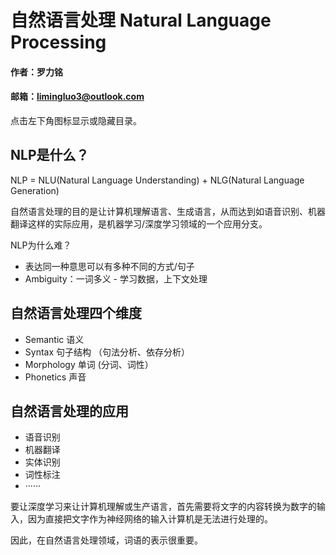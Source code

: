 # 自然语言处理 Natural Language Processing

#### 作者：罗力铭
#### 邮箱：limingluo3@outlook.com

点击左下角图标显示或隐藏目录。

## NLP是什么？ 

NLP = NLU(Natural Language Understanding) + NLG(Natural Language Generation)

自然语言处理的目的是让计算机理解语言、生成语言，从而达到如语音识别、机器翻译这样的实际应用，是机器学习/深度学习领域的一个应用分支。

NLP为什么难？

- 表达同一种意思可以有多种不同的方式/句子
- Ambiguity：一词多义 - 学习数据，上下文处理

## 自然语言处理四个维度

- Semantic 语义
- Syntax 句子结构 （句法分析、依存分析）
- Morphology 单词 (分词、词性）
- Phonetics 声音

## 自然语言处理的应用

- 语音识别
- 机器翻译
- 实体识别
- 词性标注
- ······

要让深度学习来让计算机理解或生产语言，首先需要将文字的内容转换为数字的输入，因为直接把文字作为神经网络的输入计算机是无法进行处理的。

因此，在自然语言处理领域，词语的表示很重要。
